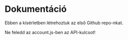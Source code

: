 # Dokumentáció

Ebben a kísérletben létrehoztuk az első Github repo-nkat.

Ne feledd az account.js-ben az API-kulcsot!
